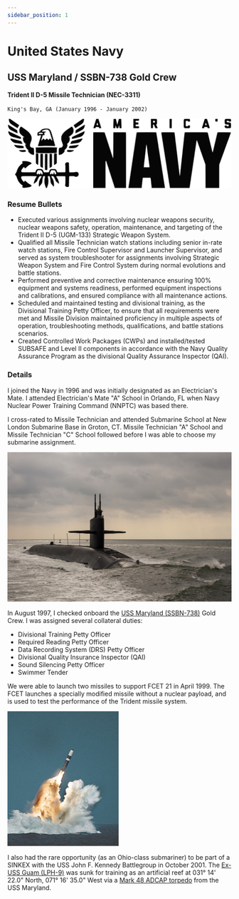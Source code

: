 ```yaml
---
sidebar_position: 1
---
```


# United States Navy
## USS Maryland / SSBN-738 Gold Crew
**Trident II D-5 Missile Technician (NEC-3311)**

`King's Bay, GA (January 1996 - January 2002)`

![United States Navy](../img/us_navy.svg)

### Resume Bullets

- Executed various assignments involving nuclear weapons security, nuclear weapons safety, operation, maintenance,
and targeting of the Trident II D-5 (UGM-133) Strategic Weapon System.
- Qualified all Missile Technician watch stations including senior in-rate watch stations, Fire Control Supervisor and
Launcher Supervisor, and served as system troubleshooter for assignments involving Strategic Weapon System and
Fire Control System during normal evolutions and battle stations.
- Performed preventive and corrective maintenance ensuring 100% equipment and systems readiness, performed
equipment inspections and calibrations, and ensured compliance with all maintenance actions.
- Scheduled and maintained testing and divisional training, as the Divisional Training Petty Officer, to ensure that all
requirements were met and Missile Division maintained proficiency in multiple aspects of operation, troubleshooting
methods, qualifications, and battle stations scenarios.
- Created Controlled Work Packages (CWPs) and installed/tested SUBSAFE and Level II components in accordance
with the Navy Quality Assurance Program as the divisional Quality Assurance Inspector (QAI).

### Details

I joined the Navy in 1996 and was initially designated as an Electrician's Mate.
I attended Electrician's Mate "A" School in Orlando, FL when Navy Nuclear Power Training Command (NNPTC) was based there.

I cross-rated to Missile Technician and attended Submarine School at New London Submarine Base in Groton, CT.
Missile Technician "A" School and Missile Technician "C" School followed before I was able to choose my submarine assignment.

![USS Maryland](../img/uss_maryland.jpg)

In August 1997, I checked onboard the [USS Maryland (SSBN-738)](https://en.wikipedia.org/wiki/USS_Maryland_(SSBN-738)) Gold Crew.
I was assigned several collateral duties:
- Divisional Training Petty Officer
- Required Reading Petty Officer
- Data Recording System (DRS) Petty Officer
- Divisional Quality Insurance Inspector (QAI)
- Sound Silencing Petty Officer
- Swimmer Tender

We were able to launch two missiles to support FCET 21 in April 1999.
The FCET launches a specially modified missile without a nuclear payload, and is used to test the performance of the Trident missile system.

![Trident](../img/trident.jpg)

I also had the rare opportunity (as an Ohio-class submariner) to be part of a SINKEX with the USS John F. Kennedy Battlegroup in October 2001.
The [Ex-USS Guam (LPH-9)](https://en.wikipedia.org/wiki/USS_Guam_(LPH-9)) was sunk for training as an artificial reef at 031° 14' 22.0" North, 071° 16' 35.0" West via a [Mark 48 ADCAP torpedo](https://en.wikipedia.org/wiki/Mark_48_torpedo) from the USS Maryland.